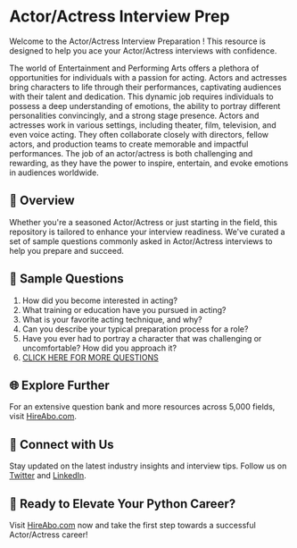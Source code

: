 # Actor/Actress Interview Prep

Welcome to the Actor/Actress Interview Preparation ! This resource is designed to help you ace your Actor/Actress interviews with confidence.

The world of Entertainment and Performing Arts offers a plethora of opportunities for individuals with a passion for acting. Actors and actresses bring characters to life through their performances, captivating audiences with their talent and dedication. This dynamic job requires individuals to possess a deep understanding of emotions, the ability to portray different personalities convincingly, and a strong stage presence. Actors and actresses work in various settings, including theater, film, television, and even voice acting. They often collaborate closely with directors, fellow actors, and production teams to create memorable and impactful performances. The job of an actor/actress is both challenging and rewarding, as they have the power to inspire, entertain, and evoke emotions in audiences worldwide.

## 🚀 Overview

Whether you're a seasoned Actor/Actress or just starting in the field, this repository is tailored to enhance your interview readiness. We've curated a set of sample questions commonly asked in Actor/Actress interviews to help you prepare and succeed.

## 📝 Sample Questions

1. How did you become interested in acting?
2. What training or education have you pursued in acting?
3. What is your favorite acting technique, and why?
4. Can you describe your typical preparation process for a role?
5. Have you ever had to portray a character that was challenging or uncomfortable? How did you approach it?
6. [CLICK HERE FOR MORE QUESTIONS](https://hireabo.com/job/16_0_0/ActorActress)

## 🌐 Explore Further

For an extensive question bank and more resources across 5,000 fields, visit [HireAbo.com](https://www.hireabo.com).

## 📱 Connect with Us

Stay updated on the latest industry insights and interview tips. Follow us on [Twitter](https://twitter.com/hireabo) and [LinkedIn](https://www.linkedin.com/in/hire-abo-3609972a8/).

## 🚀 Ready to Elevate Your Python Career?

Visit [HireAbo.com](https://www.hireabo.com) now and take the first step towards a successful Actor/Actress career!